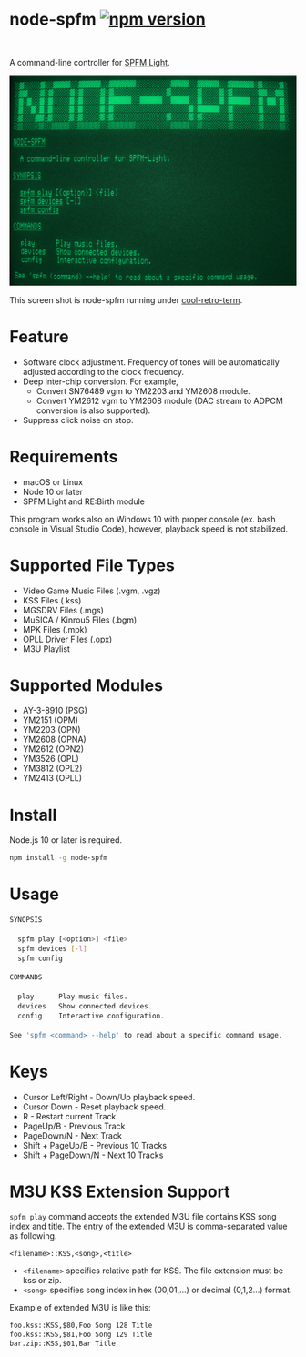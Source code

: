 # node-spfm [![npm version](https://badge.fury.io/js/node-spfm.svg)](https://badge.fury.io/js/node-spfm)
<img src="https://nodei.co/npm/node-spfm.png?downloads=true&stars=true" alt=""/>

A command-line controller for [SPFM Light](http://www.pyonpyon.jp/~gasshi/fm/spfmlight.html).

![](./images/node-spfm.png)

This screen shot is node-spfm running under [cool-retro-term](https://github.com/Swordfish90/cool-retro-term).

# Feature

- Software clock adjustment. Frequency of tones will be automatically adjusted according to the clock frequency. 
- Deep inter-chip conversion. For example,
  - Convert SN76489 vgm to YM2203 and YM2608 module.
  - Convert YM2612 vgm to YM2608 module (DAC stream to ADPCM conversion is also supported).
- Suppress click noise on stop.

# Requirements

- macOS or Linux
- Node 10 or later
- SPFM Light and RE:Birth module

This program works also on Windows 10 with proper console (ex. bash console in Visual Studio Code), however, playback speed is not stabilized.

# Supported File Types

- Video Game Music Files (.vgm, .vgz)
- KSS Files (.kss)                    
- MGSDRV Files (.mgs)                 
- MuSICA / Kinrou5 Files (.bgm)       
- MPK Files (.mpk)                    
- OPLL Driver Files (.opx)            
- M3U Playlist

# Supported Modules

- AY-3-8910 (PSG)  
- YM2151 (OPM)
- YM2203 (OPN)    
- YM2608 (OPNA)   
- YM2612 (OPN2)
- YM3526 (OPL)    
- YM3812 (OPL2)  
- YM2413 (OPLL) 

# Install

Node.js 10 or later is required.

```sh
npm install -g node-spfm
```

# Usage

```sh
SYNOPSIS

  spfm play [<option>] <file> 
  spfm devices [-l]           
  spfm config                 

COMMANDS

  play      Play music files.          
  devices   Show connected devices.    
  config    Interactive configuration. 

See 'spfm <command> --help' to read about a specific command usage.
```

# Keys
- Cursor Left/Right - Down/Up playback speed. 
- Cursor Down - Reset playback speed.       
- R - Restart current Track                   
- PageUp/B - Previous Track            
- PageDown/N - Next Track        
- Shift + PageUp/B - Previous 10 Tracks
- Shift + PageDown/N - Next 10 Tracks

# M3U KSS Extension Support
`spfm play` command accepts the extended M3U file contains KSS song index and title.
The entry of the extended M3U is comma-separated value as following.

```
<filename>::KSS,<song>,<title>
```

- `<filename>` specifies relative path for KSS. The file extension must be kss or zip.
- `<song>` specifies song index in hex ($00,$01,...) or decimal (0,1,2...) format.

Example of extended M3U is like this:

```
foo.kss::KSS,$80,Foo Song 128 Title
foo.kss::KSS,$81,Foo Song 129 Title
bar.zip::KSS,$01,Bar Title
```
